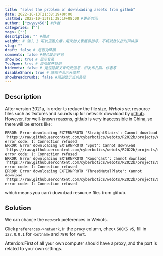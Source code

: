 ```yaml
---
title: "solve the problem of downloading assets from github"
date: 2022-10-13T21:38:19+08:00
lastmod: 2022-10-13T21:38:19+08:00 #更新时间
author: ["zwyyy456"] #作者
categories: [""]
tags: [""]
description: "" #描述
weight: # 输入 1 可以顶置文章，用来给文章展示排序，不填就默认按时间排序
slug: ""
draft: false # 是否为草稿
comments: false #是否展示评论
showToc: true # 显示目录
TocOpen: true # 自动展开目录
hidemeta: false # 是否隐藏文章的元信息，如发布日期、作者等
disableShare: true # 底部不显示分享栏
showbreadcrumbs: false #顶部显示当前路径
---
```

## Description
After version 2021a, in order to reduce the file size, *Webots* set resource files such as textures and sounds up for network download by [github](https://raw.githubusercontent.com/cyberbotics/webots/R2022b/). However, for well-known reasons, github is very inaccessible in China, so there will be errors like:
```
ERROR: Error downloading EXTERNPROTO 'StraightStairs': Cannot download 'https://raw.githubusercontent.com/cyberbotics/webots/R2022b/projects/objects/stairs/protos/StraightStairs.proto', error code: 1: Connection refused
ERROR: Error downloading EXTERNPROTO 'Spot': Cannot download 'https://raw.githubusercontent.com/cyberbotics/webots/R2022b/projects/robots/boston_dynamics/spot/protos/Spot.proto', error code: 1: Connection refused
ERROR: Error downloading EXTERNPROTO 'Roughcast': Cannot download 'https://raw.githubusercontent.com/cyberbotics/webots/R2022b/projects/appearances/protos/Roughcast.proto', error code: 1: Connection refused
ERROR: Error downloading EXTERNPROTO 'ThreadMetalPlate': Cannot download 'https://raw.githubusercontent.com/cyberbotics/webots/R2022b/projects/appearances/protos/ThreadMetalPlate.proto', error code: 1: Connection refused
```
which means you can't download resource files from github.

## Solution
We can change the `network` preferences in Webots.

Click `preferences->network`, in the `proxy` column, check `SOCKS v5`, fill in `127.0.0.1` for `Hostname` and `7890` for `Port`.

Attention:First of all your own computer should have a proxy, and the port is related to your own settings.
